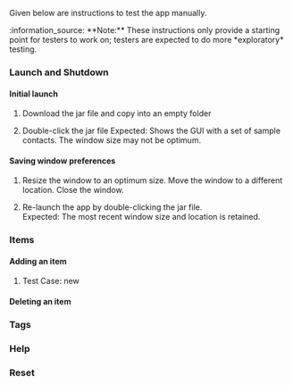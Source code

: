 Given below are instructions to test the app manually.

<div markdown="span" class="alert alert-info">:information_source: **Note:** These instructions only provide a starting point for testers to work on;
testers are expected to do more *exploratory* testing.

</div>

### Launch and Shutdown
#### Initial launch

1. Download the jar file and copy into an empty folder

1. Double-click the jar file Expected: Shows the GUI with a set of sample contacts. The window size may not be optimum.

#### Saving window preferences

1. Resize the window to an optimum size. Move the window to a different location. Close the window.

1. Re-launch the app by double-clicking the jar file.<br>
       Expected: The most recent window size and location is retained.

### Items

#### Adding an item
1. Test Case: new 

#### Deleting an item




### Tags



### Help


### Reset





